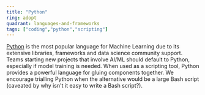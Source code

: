 ```yaml
---
title: "Python"
ring: adopt
quadrant: languages-and-frameworks
tags: ["coding","python","scripting"]
---
```


[Python](https://www.python.org/) is the most popular language for Machine Learning due to its extensive libraries, frameworks and data science community support. Teams starting new projects that involve AI/ML should default to Python, especially if model training is needed. When used as a scripting tool, Python provides a powerful language for gluing components together. We encourage trialling Python when the alternative would be a large Bash script (caveated by why isn't it easy to write a Bash script?). 
